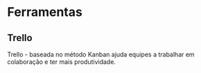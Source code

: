 # Ferramentas

## Trello

Trello - baseada no método Kanban ajuda equipes a trabalhar em colaboração e ter mais produtividade.


 

